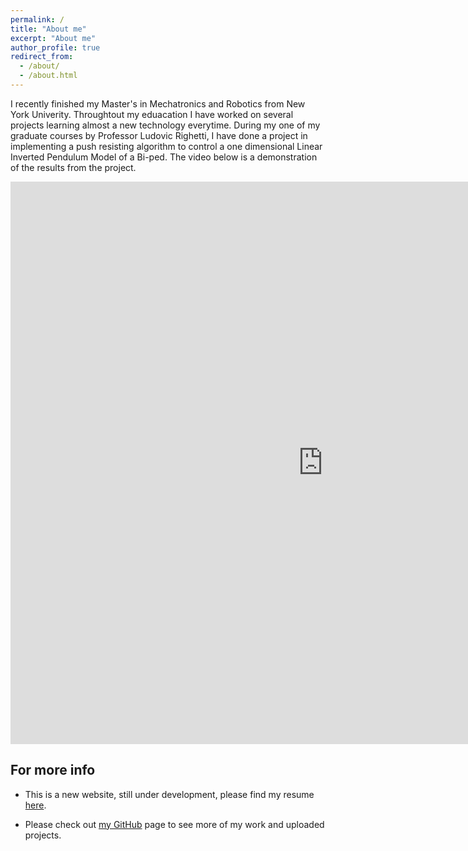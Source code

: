 ```yaml
---
permalink: /
title: "About me"
excerpt: "About me"
author_profile: true
redirect_from: 
  - /about/
  - /about.html
---
```


I recently finished my Master's in Mechatronics and Robotics from New York Univerity. Throughtout my eduacation I have worked on several projects learning almost a new technology everytime. During my one of my graduate courses by Professor Ludovic Righetti, I have done a project in implementing a push resisting algorithm to control a one dimensional Linear Inverted Pendulum Model of a Bi-ped. The video below is a demonstration of the results from the project.  

<iframe width="1000" height="900" src="https://youtu.be/J35q5poN_jc" frameborder="0" allow="accelerometer; autoplay; encrypted-media; gyroscope; picture-in-picture" allowfullscreen></iframe>



For more info
------
* This is a new website, still under development, please find my resume [here](/files/Tarun_Thathvik_Paladugu_resume.pdf).

* Please check out [my GitHub](https://github.com/thathvik) page to see more of my work and uploaded projects.